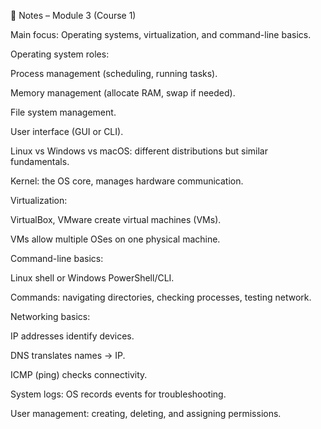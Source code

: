 📒 Notes – Module 3 (Course 1)

Main focus: Operating systems, virtualization, and command-line basics.

Operating system roles:

Process management (scheduling, running tasks).

Memory management (allocate RAM, swap if needed).

File system management.

User interface (GUI or CLI).

Linux vs Windows vs macOS: different distributions but similar fundamentals.

Kernel: the OS core, manages hardware communication.

Virtualization:

VirtualBox, VMware create virtual machines (VMs).

VMs allow multiple OSes on one physical machine.

Command-line basics:

Linux shell or Windows PowerShell/CLI.

Commands: navigating directories, checking processes, testing network.

Networking basics:

IP addresses identify devices.

DNS translates names → IP.

ICMP (ping) checks connectivity.

System logs: OS records events for troubleshooting.

User management: creating, deleting, and assigning permissions.
